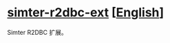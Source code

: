 # [simter-r2dbc-ext](https://github.com/simter/simter-r2dbc-ext) [[English]]

Simter R2DBC 扩展。

[simter-parent]: https://github.com/simter/simter-parent/blob/master/docs/README.zh-cn.md
[English]: https://github.com/simter/simter-r2dbc-ext/blob/master/README.md